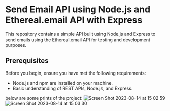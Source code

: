 # Send Email API using Node.js and Ethereal.email API with Express

This repository contains a simple API built using Node.js and Express to send emails using the Ethereal.email API for testing and development purposes.

## Prerequisites

Before you begin, ensure you have met the following requirements:

- Node.js and npm are installed on your machine.
- Basic understanding of REST APIs, Node.js, and Express.

below are some prints of the project:
![Screen Shot 2023-08-14 at 15 02 59](https://github.com/tiagoluis12/send-email-api/assets/128226293/17491b84-e663-462d-b11c-f0daecde3871)
![Screen Shot 2023-08-14 at 15 03 30](https://github.com/tiagoluis12/send-email-api/assets/128226293/d08b6643-72df-4db7-a911-32874301b4de)

